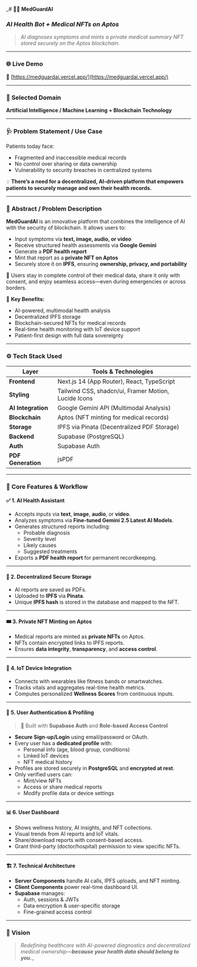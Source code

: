 _# 🧠💊 **MedGuardAI**  
### *AI Health Bot + Medical NFTs on Aptos*  
> *AI diagnoses symptoms and mints a private medical summary NFT stored securely on the Aptos blockchain.*

---

### 🌐 **Live Demo**  
🔗 [https://medguardai.vercel.app/](https://medguardai.vercel.app/)

---

### 🧩 **Selected Domain**  
**Artificial Intelligence / Machine Learning + Blockchain Technology**

---

### 🩺 **Problem Statement / Use Case**  
Patients today face:
- Fragmented and inaccessible medical records  
- No control over sharing or data ownership  
- Vulnerability to security breaches in centralized systems  

💡 **There’s a need for a decentralized, AI-driven platform that empowers patients to securely manage and own their health records.**

---

### 📄 **Abstract / Problem Description**  
**MedGuardAI** is an innovative platform that combines the intelligence of AI with the security of blockchain. It allows users to:
- Input symptoms via **text, image, audio, or video**
- Receive structured health assessments via **Google Gemini**
- Generate a **PDF health report**
- Mint that report as a **private NFT on Aptos**
- Securely store it on **IPFS**, ensuring **ownership, privacy, and portability**

🔐 Users stay in complete control of their medical data, share it only with consent, and enjoy seamless access—even during emergencies or across borders.

🎯 **Key Benefits:**
- AI-powered, multimodal health analysis
- Decentralized IPFS storage
- Blockchain-secured NFTs for medical records
- Real-time health monitoring with IoT device support
- Patient-first design with full data sovereignty

---

### ⚙️ **Tech Stack Used**  
| Layer | Tools & Technologies |
|-------|----------------------|
| **Frontend** | Next.js 14 (App Router), React, TypeScript |
| **Styling** | Tailwind CSS, shadcn/ui, Framer Motion, Lucide Icons |
| **AI Integration** | Google Gemini API (Multimodal Analysis) |
| **Blockchain** | Aptos (NFT minting for medical records) |
| **Storage** | IPFS via Pinata (Decentralized PDF Storage) |
| **Backend** | Supabase (PostgreSQL) |
| **Auth** | Supabase Auth |
| **PDF Generation** | jsPDF |

---

### 🚀 **Core Features & Workflow**

#### ✅ 1. **AI Health Assistant**
- Accepts inputs via **text**, **image**, **audio**, or **video**.
- Analyzes symptoms via **Fine-tuned Gemini 2.5 Latest AI Models**.
- Generates structured reports including:
  - Probable diagnosis
  - Severity level
  - Likely causes
  - Suggested treatments
- Exports a **PDF health report** for permanent recordkeeping.

---

#### 🔐 2. **Decentralized Secure Storage**
- AI reports are saved as PDFs.
- Uploaded to **IPFS** via **Pinata**.
- Unique **IPFS hash** is stored in the database and mapped to the NFT.

---

#### 🎟️ 3. **Private NFT Minting on Aptos**
- Medical reports are minted as **private NFTs** on Aptos.
- NFTs contain encrypted links to IPFS reports.
- Ensures **data integrity**, **transparency**, and **access control**.

---

#### 📲 4. **IoT Device Integration**
- Connects with wearables like fitness bands or smartwatches.
- Tracks vitals and aggregates real-time health metrics.
- Computes personalized **Wellness Scores** from continuous inputs.

---

#### 👤 5. **User Authentication & Profiling**  
> 🔐 Built with **Supabase Auth** and **Role-based Access Control**

- **Secure Sign-up/Login** using email/password or OAuth.
- Every user has a **dedicated profile** with:
  - Personal info (age, blood group, conditions)
  - Linked IoT devices
  - NFT medical history
- Profiles are stored securely in **PostgreSQL** and **encrypted at rest**.
- Only verified users can:
  - Mint/view NFTs
  - Access or share medical reports
  - Modify profile data or device settings

---

#### 📊 6. **User Dashboard**
- Shows wellness history, AI insights, and NFT collections.
- Visual trends from AI reports and IoT vitals.
- Share/download reports with consent-based access.
- Grant third-party (doctor/hospital) permission to view specific NFTs.

---

#### 🏗️ 7. **Technical Architecture**
- **Server Components** handle AI calls, IPFS uploads, and NFT minting.
- **Client Components** power real-time dashboard UI.
- **Supabase** manages:
  - Auth, sessions & JWTs
  - Data encryption & user-specific storage
  - Fine-grained access control

---

### 🌟 **Vision**
> *Redefining healthcare with AI-powered diagnostics and decentralized medical ownership—**because your health data should belong to you**.*_
